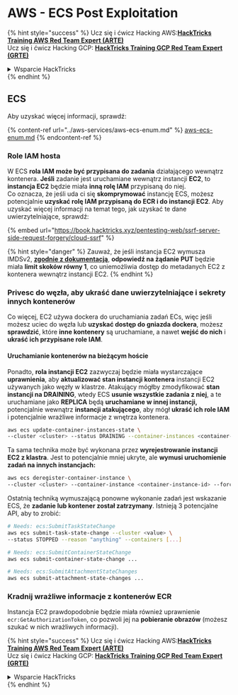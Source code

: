 # AWS - ECS Post Exploitation

{% hint style="success" %}
Ucz się i ćwicz Hacking AWS:<img src="../../../.gitbook/assets/image (1) (1) (1) (1).png" alt="" data-size="line">[**HackTricks Training AWS Red Team Expert (ARTE)**](https://training.hacktricks.xyz/courses/arte)<img src="../../../.gitbook/assets/image (1) (1) (1) (1).png" alt="" data-size="line">\
Ucz się i ćwicz Hacking GCP: <img src="../../../.gitbook/assets/image (2) (1).png" alt="" data-size="line">[**HackTricks Training GCP Red Team Expert (GRTE)**<img src="../../../.gitbook/assets/image (2) (1).png" alt="" data-size="line">](https://training.hacktricks.xyz/courses/grte)

<details>

<summary>Wsparcie HackTricks</summary>

* Sprawdź [**plany subskrypcyjne**](https://github.com/sponsors/carlospolop)!
* **Dołącz do** 💬 [**grupy Discord**](https://discord.gg/hRep4RUj7f) lub [**grupy telegram**](https://t.me/peass) lub **śledź** nas na **Twitterze** 🐦 [**@hacktricks\_live**](https://twitter.com/hacktricks_live)**.**
* **Podziel się sztuczkami hackingowymi, przesyłając PR-y do** [**HackTricks**](https://github.com/carlospolop/hacktricks) i [**HackTricks Cloud**](https://github.com/carlospolop/hacktricks-cloud) repozytoriów github.

</details>
{% endhint %}

## ECS

Aby uzyskać więcej informacji, sprawdź:

{% content-ref url="../aws-services/aws-ecs-enum.md" %}
[aws-ecs-enum.md](../aws-services/aws-ecs-enum.md)
{% endcontent-ref %}

### Role IAM hosta

W ECS **rola IAM może być przypisana do zadania** działającego wewnątrz kontenera. **Jeśli** zadanie jest uruchamiane wewnątrz instancji **EC2**, to **instancja EC2** będzie miała **inną rolę IAM** przypisaną do niej.\
Co oznacza, że jeśli uda ci się **skomprymować** instancję ECS, możesz potencjalnie **uzyskać rolę IAM przypisaną do ECR i do instancji EC2**. Aby uzyskać więcej informacji na temat tego, jak uzyskać te dane uwierzytelniające, sprawdź:

{% embed url="https://book.hacktricks.xyz/pentesting-web/ssrf-server-side-request-forgery/cloud-ssrf" %}

{% hint style="danger" %}
Zauważ, że jeśli instancja EC2 wymusza IMDSv2, [**zgodnie z dokumentacją**](https://docs.aws.amazon.com/AWSEC2/latest/UserGuide/instance-metadata-v2-how-it-works.html), **odpowiedź na żądanie PUT** będzie miała **limit skoków równy 1**, co uniemożliwia dostęp do metadanych EC2 z kontenera wewnątrz instancji EC2.
{% endhint %}

### Privesc do węzła, aby ukraść dane uwierzytelniające i sekrety innych kontenerów

Co więcej, EC2 używa dockera do uruchamiania zadań ECs, więc jeśli możesz uciec do węzła lub **uzyskać dostęp do gniazda dockera**, możesz **sprawdzić**, które **inne kontenery** są uruchamiane, a nawet **wejść do nich** i **ukraść ich przypisane role IAM**.

#### Uruchamianie kontenerów na bieżącym hoście

Ponadto, **rola instancji EC2** zazwyczaj będzie miała wystarczające **uprawnienia**, aby **aktualizować stan instancji kontenera** instancji EC2 używanych jako węzły w klastrze. Atakujący mógłby zmodyfikować **stan instancji na DRAINING**, wtedy ECS **usunie wszystkie zadania z niej**, a te uruchamiane jako **REPLICA** będą **uruchamiane w innej instancji,** potencjalnie wewnątrz **instancji atakującego**, aby mógł **ukraść ich role IAM** i potencjalnie wrażliwe informacje z wnętrza kontenera.
```bash
aws ecs update-container-instances-state \
--cluster <cluster> --status DRAINING --container-instances <container-instance-id>
```
Ta sama technika może być wykonana przez **wyrejestrowanie instancji EC2 z klastra**. Jest to potencjalnie mniej ukryte, ale **wymusi uruchomienie zadań na innych instancjach:**
```bash
aws ecs deregister-container-instance \
--cluster <cluster> --container-instance <container-instance-id> --force
```
Ostatnią techniką wymuszającą ponowne wykonanie zadań jest wskazanie ECS, że **zadanie lub kontener został zatrzymany**. Istnieją 3 potencjalne API, aby to zrobić:
```bash
# Needs: ecs:SubmitTaskStateChange
aws ecs submit-task-state-change --cluster <value> \
--status STOPPED --reason "anything" --containers [...]

# Needs: ecs:SubmitContainerStateChange
aws ecs submit-container-state-change ...

# Needs: ecs:SubmitAttachmentStateChanges
aws ecs submit-attachment-state-changes ...
```
### Kradnij wrażliwe informacje z kontenerów ECR

Instancja EC2 prawdopodobnie będzie miała również uprawnienie `ecr:GetAuthorizationToken`, co pozwoli jej na **pobieranie obrazów** (możesz szukać w nich wrażliwych informacji).

{% hint style="success" %}
Ucz się i ćwicz Hacking AWS:<img src="../../../.gitbook/assets/image (1) (1) (1) (1).png" alt="" data-size="line">[**HackTricks Training AWS Red Team Expert (ARTE)**](https://training.hacktricks.xyz/courses/arte)<img src="../../../.gitbook/assets/image (1) (1) (1) (1).png" alt="" data-size="line">\
Ucz się i ćwicz Hacking GCP: <img src="../../../.gitbook/assets/image (2) (1).png" alt="" data-size="line">[**HackTricks Training GCP Red Team Expert (GRTE)**<img src="../../../.gitbook/assets/image (2) (1).png" alt="" data-size="line">](https://training.hacktricks.xyz/courses/grte)

<details>

<summary>Wsparcie HackTricks</summary>

* Sprawdź [**plany subskrypcyjne**](https://github.com/sponsors/carlospolop)!
* **Dołącz do** 💬 [**grupy Discord**](https://discord.gg/hRep4RUj7f) lub [**grupy telegramowej**](https://t.me/peass) lub **śledź** nas na **Twitterze** 🐦 [**@hacktricks\_live**](https://twitter.com/hacktricks_live)**.**
* **Dziel się trikami hackingowymi, przesyłając PR-y do** [**HackTricks**](https://github.com/carlospolop/hacktricks) i [**HackTricks Cloud**](https://github.com/carlospolop/hacktricks-cloud) repozytoriów na githubie.

</details>
{% endhint %}
